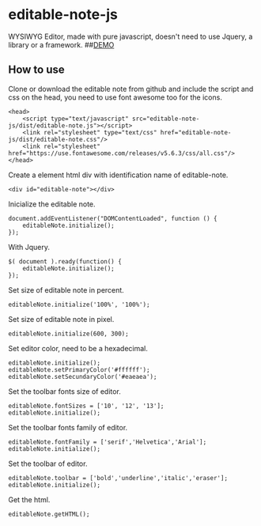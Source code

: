 # editable-note-js
WYSIWYG Editor, made with pure javascript, doesn't need to use Jquery, a library or a framework.
##[DEMO](https://codepen.io/jonathanmorales990/pen/bGbbNdK)

## **How to use**<br/>
Clone or download the editable note from github and include the script and css on the head, you need to use font awesome too for the icons.<br/> 
```
<head>
    <script type="text/javascript" src="editable-note-js/dist/editable-note.js"></script>
    <link rel="stylesheet" type="text/css" href="editable-note-js/dist/editable-note.css"/>
    <link rel="stylesheet" href="https://use.fontawesome.com/releases/v5.6.3/css/all.css"/>
</head>
```
Create a element html div with identification name of editable-note.<br/>
```
<div id="editable-note"></div>
```
Inicialize the editable note.<br/>
```
document.addEventListener("DOMContentLoaded", function () {
    editableNote.initialize();
});
```
With Jquery.<br/>
```
$( document ).ready(function() {
    editableNote.initialize();
});
```
Set size of editable note in percent.<br/>
``` 
editableNote.initialize('100%', '100%');
```
Set size of editable note in pixel.<br/>
```
editableNote.initialize(600, 300);
```
Set editor color, need to be a hexadecimal.<br/>
```
editableNote.initialize();
editableNote.setPrimaryColor('#ffffff');
editableNote.setSecundaryColor('#eaeaea');
```
Set the toolbar fonts size of editor.<br/>
```
editableNote.fontSizes = ['10', '12', '13'];
editableNote.initialize();
```
Set the toolbar fonts family of editor.<br/>
```
editableNote.fontFamily = ['serif','Helvetica','Arial'];
editableNote.initialize();
```
Set the toolbar of editor.<br/>
```
editableNote.toolbar = ['bold','underline','italic','eraser'];
editableNote.initialize();
```
Get the html.<br/>
```
editableNote.getHTML();
```
